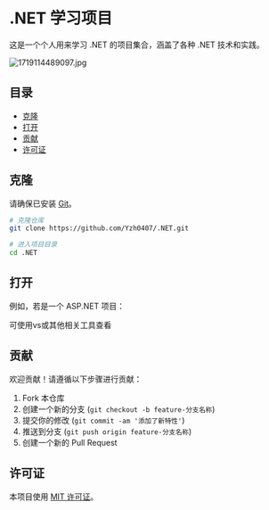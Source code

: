 # .NET 学习项目

这是一个个人用来学习 .NET 的项目集合，涵盖了各种 .NET 技术和实践。

![1719114489097.jpg](https://krseoul.imgtbl.com/i/2024/06/28/667ed47dd7fbd.jpg)

## 目录

- [克隆](#克隆)
- [打开](#打开)
- [贡献](#贡献)
- [许可证](#许可证)

## 克隆

请确保已安装 [Git](https://git-scm.com/)。

```bash
# 克隆仓库
git clone https://github.com/Yzh0407/.NET.git

# 进入项目目录
cd .NET
```

## 打开

例如，若是一个 ASP.NET 项目：

可使用vs或其他相关工具查看

## 贡献

欢迎贡献！请遵循以下步骤进行贡献：

1. Fork 本仓库
2. 创建一个新的分支 (`git checkout -b feature-分支名称`)
3. 提交你的修改 (`git commit -am '添加了新特性'`)
4. 推送到分支 (`git push origin feature-分支名称`)
5. 创建一个新的 Pull Request

## 许可证

本项目使用 [MIT 许可证](LICENSE)。